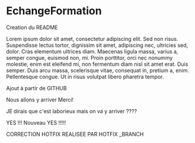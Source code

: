 # EchangeFormation


Creation du README

Lorem ipsum dolor sit amet, consectetur adipiscing elit. Sed non risus. Suspendisse lectus tortor, dignissim sit amet,
adipiscing nec, ultricies sed, dolor. Cras elementum ultrices diam. Maecenas ligula massa, varius a, semper congue, euismod non, mi.
Proin porttitor, orci nec nonummy molestie, enim est eleifend mi, non fermentum diam nisl sit amet erat. Duis semper.
Duis arcu massa, scelerisque vitae, consequat in, pretium a, enim. Pellentesque congue. Ut in risus volutpat libero pharetra tempor.



Ajout à partir de GITHUB

Nous allons y arriver Merci!

JE dirais que c'est laborieux mais on va y arriver ????






YES !!!
Nouveau YES !!!!!




CORRECTION HOTFIX REALISEE PAR HOTFIX _BRANCH
